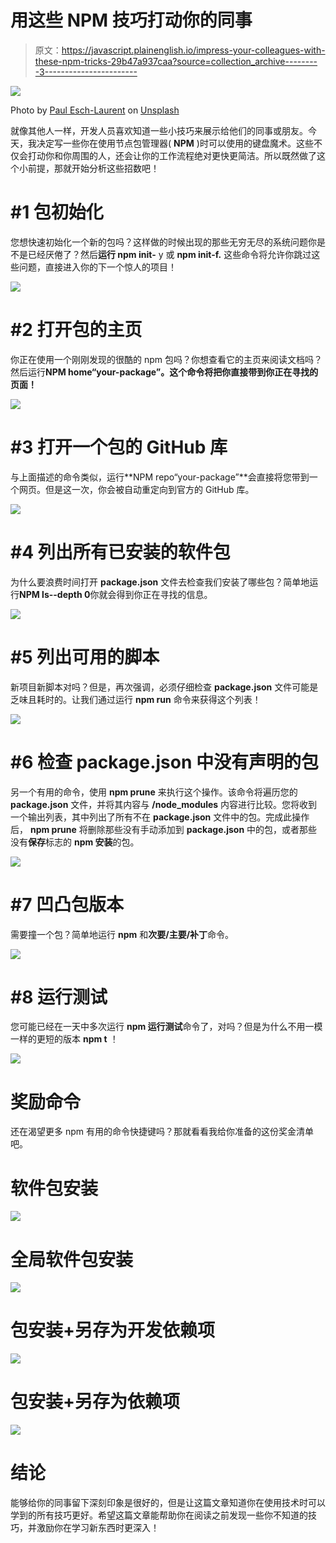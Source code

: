 # 用这些 NPM 技巧打动你的同事

> 原文：<https://javascript.plainenglish.io/impress-your-colleagues-with-these-npm-tricks-29b47a937caa?source=collection_archive---------3----------------------->

![](img/10787536bfb9219bff60bb234b3818b0.png)

Photo by [Paul Esch-Laurent](https://unsplash.com/@pinjasaur?utm_source=medium&utm_medium=referral) on [Unsplash](https://unsplash.com?utm_source=medium&utm_medium=referral)

就像其他人一样，开发人员喜欢知道一些小技巧来展示给他们的同事或朋友。今天，我决定写一些你在使用节点包管理器( **NPM** )时可以使用的键盘魔术。这些不仅会打动你和你周围的人，还会让你的工作流程绝对更快更简洁。所以既然做了这个小前提，那就开始分析这些招数吧！

# #1 包初始化

您想快速初始化一个新的包吗？这样做的时候出现的那些无穷无尽的系统问题你是不是已经厌倦了？然后**运行 npm init-** y 或 **npm init-f.** 这些命令将允许你跳过这些问题，直接进入你的下一个惊人的项目！

![](img/98d054a7e430e576b5f18e440e1fa736.png)

# #2 打开包的主页

你正在使用一个刚刚发现的很酷的 npm 包吗？你想查看它的主页来阅读文档吗？然后运行**NPM home“your-package”。**这个命令将把你直接带到你正在寻找的页面**！**

![](img/df84dcef08d10d86f50800c1969094ec.png)

# #3 打开一个包的 GitHub 库

与上面描述的命令类似，运行**NPM repo“your-package”**会直接将您带到一个网页。但是这一次，你会被自动重定向到官方的 GitHub 库。

![](img/36210055f733a120b8947cfc7bd3c9d9.png)

# #4 列出所有已安装的软件包

为什么要浪费时间打开 **package.json** 文件去检查我们安装了哪些包？简单地运行**NPM ls--depth 0**你就会得到你正在寻找的信息。

![](img/f2ad1a18a7459d7c006f5499b0abd2db.png)

# #5 列出可用的脚本

新项目新脚本对吗？但是，再次强调，必须仔细检查 **package.json** 文件可能是乏味且耗时的。让我们通过运行 **npm run** 命令来获得这个列表！

![](img/ba9d103abc5cdbe604bbd6b549872d73.png)

# #6 检查 package.json 中没有声明的包

另一个有用的命令，使用 **npm prune** 来执行这个操作。该命令将遍历您的 **package.json** 文件，并将其内容与 **/node_modules** 内容进行比较。您将收到一个输出列表，其中列出了所有不在 **package.json** 文件中的包。完成此操作后， **npm prune** 将删除那些没有手动添加到 **package.json** 中的包，或者那些没有**保存**标志的 **npm 安装**的包。

![](img/85e03d634857836283cd9e749ee63865.png)

# #7 凹凸包版本

需要撞一个包？简单地运行 **npm** 和**次要/主要/补丁**命令。

![](img/4bddcb2c30df49a0a291d5b31c0e435b.png)

# #8 运行测试

您可能已经在一天中多次运行 **npm 运行测试**命令了，对吗？但是为什么不用一模一样的更短的版本 **npm t** ！

![](img/edb336b60a3652cf8e29a73b919c0f45.png)

# 奖励命令

还在渴望更多 npm 有用的命令快捷键吗？那就看看我给你准备的这份奖金清单吧。

# 软件包安装

![](img/3f4b3c612bd766dfa6bfc4df24cf15fd.png)

# 全局软件包安装

![](img/914e03eb08d7eaea351e0d856ae70da2.png)

# 包安装+另存为开发依赖项

![](img/403fa6f0b2038467b97782e2ef12e471.png)

# 包安装+另存为依赖项

![](img/16d26e63c2cc8bb1e3351ea670911491.png)

# 结论

能够给你的同事留下深刻印象是很好的，但是让这篇文章知道你在使用技术时可以学到的所有技巧更好。希望这篇文章能帮助你在阅读之前发现一些你不知道的技巧，并激励你在学习新东西时更深入！